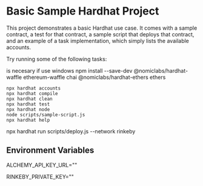 # Basic Sample Hardhat Project

This project demonstrates a basic Hardhat use case. It comes with a sample contract, a test for that contract, a sample script that deploys that contract, and an example of a task implementation, which simply lists the available accounts.

Try running some of the following tasks:

is necesary if use windows
npm install --save-dev @nomiclabs/hardhat-waffle ethereum-waffle chai @nomiclabs/hardhat-ethers ethers

```shell
npx hardhat accounts
npx hardhat compile
npx hardhat clean
npx hardhat test
npx hardhat node
node scripts/sample-script.js
npx hardhat help
```

 npx hardhat run scripts/deploy.js --network rinkeby

## Environment Variables
ALCHEMY_API_KEY_URL=""


RINKEBY_PRIVATE_KEY=""

